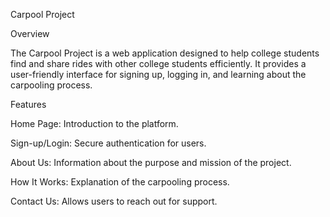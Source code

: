 Carpool Project

Overview

The Carpool Project is a web application designed to help college students find and share rides with other college students efficiently. It provides a user-friendly interface for signing up, logging in, and learning about the carpooling process.

Features

Home Page: Introduction to the platform.

Sign-up/Login: Secure authentication for users.

About Us: Information about the purpose and mission of the project.

How It Works: Explanation of the carpooling process.

Contact Us: Allows users to reach out for support.

